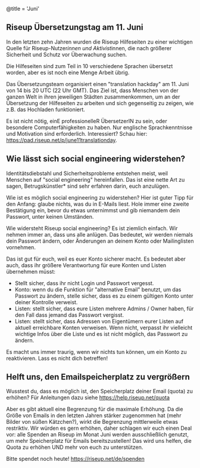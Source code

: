 @title = 'Juni'

Riseup Übersetzungstag am 11. Juni
-----------------------------------------------------------

In den letzten zehn Jahren wurden die Riseup Hilfeseiten zu einer wichtigen Quelle für Riseup-Nutzer*innen und Aktivist*innen, die nach größerer Sicherheit und Schutz vor Überwachung suchen.

Die Hilfeseiten sind zum Teil in 10 verschiedene Sprachen übersetzt worden, aber es ist noch eine Menge Arbeit übrig.

Das Übersetzungsteam organisiert einen "translation hackday" am 11. Juni von 14 bis 20 UTC (22 Uhr GMT). Das Ziel ist, dass Menschen von der ganzen Welt in ihren jeweiligen Städten zusammenkommen, um an der Übersetzung der Hilfeseiten zu arbeiten und sich gegenseitig zu zeigen, wie z.B. das Hochladen funktioniert.

Es ist nicht nötig, einE professionelleR ÜbersetzerIN zu sein, oder besondere Computerfähigkeiten zu haben. Nur englische Sprachkenntnisse und Motivation sind erforderlich.
Interessiert? Schau hier: https://pad.riseup.net/p/june11translationday.

Wie lässt sich social engineering widerstehen?
-----------------------------------------------------------

Identitätsdiebstahl und Sicherheitsprobleme entstehen meist, weil Menschen auf "social engineering" hereinfallen. Das ist eine nette Art zu sagen, Betrugskünstler* sind sehr erfahren darin, euch anzulügen.

Wie ist es möglich social engineering zu widerstehen? Hier ist guter Tipp für den Anfang: glaube nichts, was du in E-Mails liest. Hole immer eine zweite Bestätigung ein, bevor du etwas unternimmst und gib niemandem dein Passwort, unter keinen Umständen.

Wie widersteht Riseup social engineering? Es ist ziemlich einfach. Wir nehmen immer an, dass uns alle anlügen. Das bedeutet, wir werden niemals dein Passwort ändern, oder Änderungen an deinem Konto oder Mailinglisten vornehmen.

Das ist gut für euch, weil es euer Konto sicherer macht. Es bedeutet aber auch, dass ihr größere Verantwortung für eure Konten und Listen übernehmen müsst:

* Stellt sicher, dass ihr nicht Login und Passwort vergesst.
* Konto: wenn du die Funktion für "alternative Email" benutzt, um das Passwort zu ändern, stelle sicher, dass es zu einem gültigen Konto unter deiner Kontrolle verweist.
* Listen: stellt sicher, dass eure Listen mehrere Admins / Owner haben, für den Fall dass jemand das Passwort vergisst.
* Listen: stellt sicher, dass Adressen von Eigentümern eurer Listen auf aktuell erreichbare Konten verweisen. Wenn nicht, verpasst ihr vielleicht wichtige Infos über die Liste und es ist nicht möglich, das Passwort zu ändern.

Es macht uns immer traurig, wenn wir nichts tun können, um ein Konto zu reaktivieren. Lass es nicht dich betreffen!

Helft uns, den Emailspeicherplatz zu vergrößern
-----------------------------------------------------------

Wusstest du, dass es möglich ist, den Speicherplatz deiner Email (quota) zu erhöhen? Für Anleitungen dazu siehe https://help.riseup.net/quota

Aber es gibt aktuell eine Begrenzung für die maximale Erhöhung. Da die Größe von Emails in den letzten Jahren stärker zugenommen hat (mehr Bilder von süßen Kätzchen?), wirkt die Begrenzung mittlerweile etwas restriktiv. Wir würden es gern erhöhen, daher schlagen wir euch einen Deal vor: alle Spenden an Riseup im Monat Juni werden ausschließlich genutzt, um mehr Speicherplatz für Emails bereitszustellen! Das wird uns helfen, die Quota zu erhöhen UND mehr von euch zu unterstützen.

Bitte spendet noch heute! https://riseup.net/de/spenden
